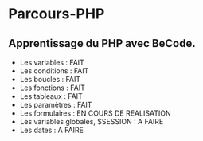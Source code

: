 # Parcours-PHP

## Apprentissage du PHP avec BeCode.

- Les variables : FAIT
- Les conditions : FAIT
- Les boucles : FAIT
- Les fonctions : FAIT
- Les tableaux : FAIT
- Les paramètres : FAIT
- Les formulaires : EN COURS DE REALISATION
- Les variables globales, $SESSION : A FAIRE 
- Les dates : A FAIRE 
